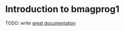 # Introduction to bmagprog1

TODO: write [great documentation](http://jacobian.org/writing/what-to-write/)
